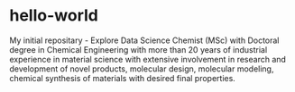 # hello-world
My initial repositary - Explore Data Science
Chemist (MSc) with Doctoral degree in Chemical Engineering with more than 20 years of industrial experience in material science with extensive involvement in research and development of novel products, molecular design, molecular modeling, chemical synthesis of materials with desired final properties.
